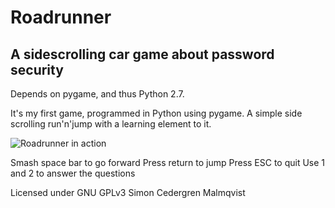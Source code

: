 # Roadrunner
## A sidescrolling car game about password security

Depends on pygame, and thus Python 2.7.

It's my first game, programmed in Python using pygame. A simple side scrolling run'n'jump with a learning element to it.

![Roadrunner in action](http://i.imgur.com/wvq9Nuz.png)


Smash space bar to go forward
Press return to jump
Press ESC to quit
Use 1 and 2 to answer the questions


Licensed under GNU GPLv3
Simon Cedergren Malmqvist
